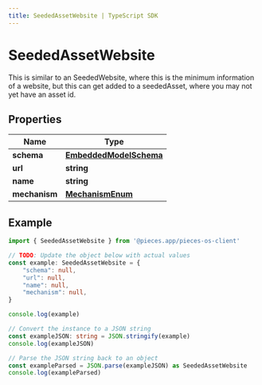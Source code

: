 ```yaml
---
title: SeededAssetWebsite | TypeScript SDK
---
```



# SeededAssetWebsite

This is similar to an SeededWebsite, where this is the minimum information of a website, but this can get added to a seededAsset,  where you may not yet have an asset id.

## Properties

Name | Type
------------ | -------------
**schema** | [**EmbeddedModelSchema**](EmbeddedModelSchema)
**url** | **string**
**name** | **string**
**mechanism** | [**MechanismEnum**](MechanismEnum)

## Example

```typescript
import { SeededAssetWebsite } from '@pieces.app/pieces-os-client'

// TODO: Update the object below with actual values
const example: SeededAssetWebsite = {
    "schema": null,
    "url": null,
    "name": null,
    "mechanism": null,
}

console.log(example)

// Convert the instance to a JSON string
const exampleJSON: string = JSON.stringify(example)
console.log(exampleJSON)

// Parse the JSON string back to an object
const exampleParsed = JSON.parse(exampleJSON) as SeededAssetWebsite
console.log(exampleParsed)
```


